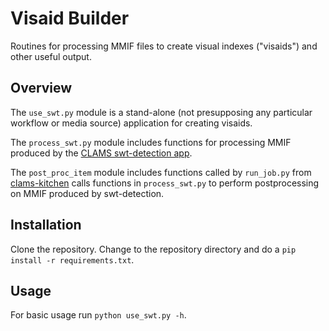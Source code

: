 # Visaid Builder
Routines for processing MMIF files to create visual indexes ("visaids") and other useful output.

## Overview

The `use_swt.py` module is a stand-alone (not presupposing any particular workflow or media source) application for creating visaids.

The `process_swt.py` module includes functions for processing MMIF produced by the [CLAMS swt-detection app](https://github.com/clamsproject/app-swt-detection).

The `post_proc_item` module includes functions called by `run_job.py` from [clams-kitchen](https://github.com/WGBH-MLA/clams-kitchen) calls functions in `process_swt.py` to perform postprocessing on MMIF produced by swt-detection.

## Installation

Clone the repository.  Change to the repository directory and do a `pip install -r requirements.txt`.

## Usage

For basic usage run `python use_swt.py -h`.


